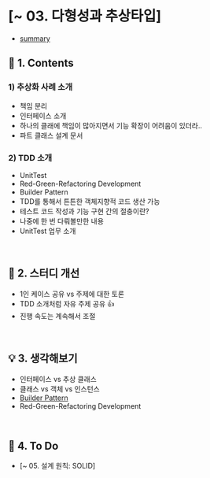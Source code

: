 # [~ 03. 다형성과 추상타입]
- [summary]()

## :green_book: 1. Contents
### 1) 추상화 사례 소개
- 책임 분리
- 인터페이스 소개
- 하나의 클래에 책임이 많아지면서 기능 확장이 어려움이 있더라..
- 파트 클래스 설계 문서

### 2) TDD 소개
- UnitTest
- Red-Green-Refactoring Development
- Builder Pattern
- TDD를 통해서 튼튼한 객체지향적 코드 생산 가능
- 테스트 코드 작성과 기능 구현 간의 절충이란?
- 나중에 한 번 다뤄볼만한 내용
- UnitTest 업무 소개
<br/>

## :mag_right: 2. 스터디 개선
- 1인 케이스 공유 vs 주제에 대한 토론
- TDD 소개처럼 자유 주제 공유 :+1:
- 진행 속도는 계속해서 조절
<br/>

## :bulb: 3. 생각해보기
- 인터페이스 vs 추상 클래스
- 클래스 vs 객체 vs 인스턴스
- [Builder Pattern](https://github.com/dheldh77/groupstudy_samsung_mechatronics_RnD/blob/master/oop_design_patterns/2022_02_15/BuilderPattern.md)
- Red-Green-Refactoring Development
<br/>

## :pencil: 4. To Do
- [~ 05. 설계 원칙: SOLID]
